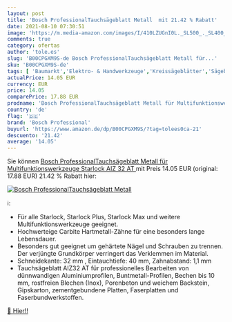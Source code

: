 ```yaml
---
layout: post
title: 'Bosch ProfessionalTauchsägeblatt Metall  mit 21.42 % Rabatt'
date: 2021-08-10 07:30:51
image: 'https://m.media-amazon.com/images/I/410LZUGnI0L._SL500_._SL400_.jpg'
comments: true
category: ofertas
author: 'tole.es'
slug: 'B00CPGXM9S-de Bosch ProfessionalTauchsägeblatt Metall für...'
sku: 'B00CPGXM9S-de'
tags: [ 'Baumarkt','Elektro- & Handwerkzeuge','Kreissägeblätter','Sägeblätter','Zubehör für Elektrowerkzeuge','bosch professional', ]
actualPrice: 14.05 EUR
currency: EUR
price: 14.05
comparePrice: 17.88 EUR
prodname: 'Bosch ProfessionalTauchsägeblatt Metall für Multifunktionswerkzeuge Starlock  AIZ 32 AT '
country: 'de'
flag: '🇩🇪'
brand: 'Bosch Professional'
buyurl: 'https://www.amazon.de/dp/B00CPGXM9S/?tag=tolees0ca-21'
descuento: '21.42'
average: '14.05'
---
```


Sie können [Bosch ProfessionalTauchsägeblatt Metall für Multifunktionswerkzeuge Starlock  AIZ 32 AT ](https://www.amazon.de/dp/B00CPGXM9S/?tag=tolees0ca-21) mit Preis 14.05 EUR (original: 17.88 EUR) 21.42 % Rabatt hier:

[![Bosch ProfessionalTauchsägeblatt Metall ](https://m.media-amazon.com/images/I/410LZUGnI0L._SL500_._SL400_.jpg)](https://www.amazon.de/dp/B00CPGXM9S/?tag=tolees0ca-21)

ℹ️:

- Für alle Starlock, Starlock Plus, Starlock Max und weitere Multifunktionswerkzeuge geeignet.
- Hochwerteige Carbite Hartmetall-Zähne für eine besonders lange Lebensdauer.
- Besonders gut geeignet um gehärtete Nägel und Schrauben zu trennen. Der verjüngte Grundkörper verringert das Verklemmen im Material.
- Schneidekante: 32 mm , Eintauchtiefe: 40 mm, Zahnabstand: 1,1 mm
- Tauchsägeblatt AIZ32 AT für professionelles Bearbeiten von dünnwandigen Aluminiumprofilen, Buntmetall-Profilen, Bechen bis 10 mm, rostfreien Blechen (Inox), Porenbeton und weichem Backstein, Gipskarton, zementgebundene Platten, Faserplatten und Faserbundwerkstoffen.

[🛒 Hier!!](https://www.amazon.de/dp/B00CPGXM9S/?tag=tolees0ca-21)
